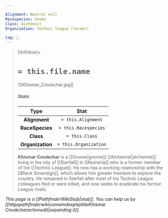 ```yaml
---

Alignment: Neutral evil
Racespecies: Gnome
Class: Alchemist
Organization: Technic league (former)

tag: 👤️
---
```


> [!infobox]+
> #  `= this.file.name`
> ![[Khismar_Crookchar.jpg]]
> ##### Stats
> Type | Stat |
> :---: |:---:|
> **Alignment** | `= this.Alignment` |
> **RaceSpecies** | `= this.Racespecies` |
> **Class** | `= this.Class` |
> **Organization** | `= this.Organization` |



> **Khismar Crookchar** is a [[Gnome|gnome]] [[Alchemist|alchemist]] living in the city of [[Starfall]] in [[Numeria]] who is a former member of the [[Technic League]]. He now has a working relationship with the [[Black Sovereign]], which allows him greater freedom to explore the country. He remained in Starfall after most of his Technic League colleagues fled or were killed, and now seeks to eradicate his former League rivals.



*This page is a [[PathfinderWikiStub|stub]]. You can help us by [[httpspathfinderwikicomwindexphptitleKhismar Crookcharactionedit|expanding it]].*







